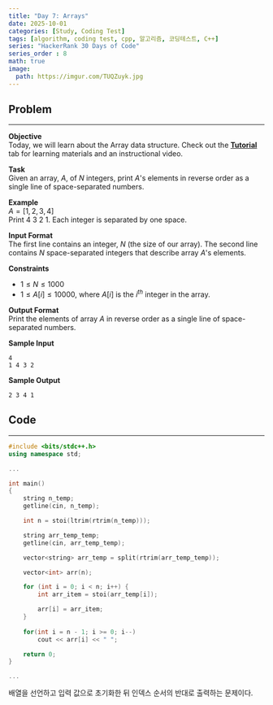 ```yaml
---
title: "Day 7: Arrays"
date: 2025-10-01
categories: [Study, Coding Test]
tags: [algorithm, coding test, cpp, 알고리즘, 코딩테스트, C++]
series: "HackerRank 30 Days of Code"
series_order : 8
math: true
image:
  path: https://imgur.com/TUQZuyk.jpg
---
```


## Problem

---

**Objective**  
Today, we will learn about the Array data structure. Check out the [**Tutorial**](https://www.hackerrank.com/challenges/30-arrays/tutorial) tab for learning materials and an instructional video.

**Task**  
Given an array, $A$, of $N$ integers, print $A$'s elements in reverse order as a single line of space-separated numbers.

**Example**  
$A = [1, 2, 3, 4]$  
Print 4 3 2 1. Each integer is separated by one space.

**Input Format**  
The first line contains an integer, $N$ (the size of our array).
The second line contains $N$ space-separated integers that describe array $A$'s elements.

**Constraints**  

- $1 \le N \le 1000$
- $1 \le A[i] \le 10000$, where $A[i]$ is the $i^{th}$ integer in the array.

**Output Format**  
Print the elements of array $A$ in reverse order as a single line of space-separated numbers.

**Sample Input**  
```text
4
1 4 3 2
```

**Sample Output**  
```text
2 3 4 1
```

## Code

---

```cpp
#include <bits/stdc++.h>
using namespace std;

...

int main()
{
    string n_temp;
    getline(cin, n_temp);

    int n = stoi(ltrim(rtrim(n_temp)));

    string arr_temp_temp;
    getline(cin, arr_temp_temp);

    vector<string> arr_temp = split(rtrim(arr_temp_temp));

    vector<int> arr(n);

    for (int i = 0; i < n; i++) {
        int arr_item = stoi(arr_temp[i]);

        arr[i] = arr_item;
    }
    
    for(int i = n - 1; i >= 0; i--)
        cout << arr[i] << " ";

    return 0;
}

...
```

배열을 선언하고 입력 값으로 초기화한 뒤 인덱스 순서의 반대로 출력하는 문제이다.
